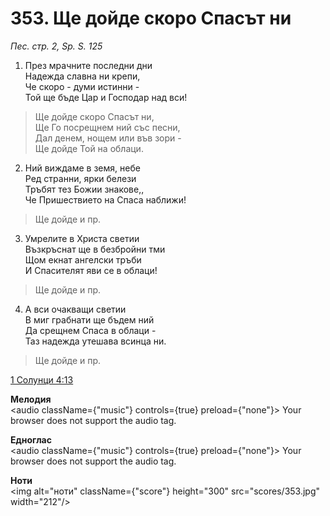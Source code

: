 # 353. Ще дойде скоро Спасът ни

_Пес. стр. 2, Sp. S. 125_

1. През мрачните последни дни  
Надежда славна ни крепи,  
Че скоро - думи истинни -  
Той ще бъде Цар и Господар над вси!  

> Ще дойде скоро Спасът ни,  
> Ще Го посрещнем ний със песни,  
> Дал денем, нощем или във зори -  
> Ще дойде Той на облаци.  

2. Ний виждаме в земя, небе  
Ред странни, ярки белези  
Тръбят тез Божии знакове,,  
Че Пришествието на Спаса наближи!  

> Ще дойде и пр.  

3. Умрелите в Христа светии  
Възкръснат ще в безбройни тми  
Щом екнат ангелски тръби  
И Спасителят яви се в облаци!  

> Ще дойде и пр.  

4. А вси очакващи светии  
В миг грабнати ще бъдем ний  
Да срещнем Спаса в облаци -  
Таз надежда утешава всинца ни.  

> Ще дойде и пр.

[1 Солунци 4:13](http://biblia.bg/index.php?k=59&g=4&s=13)

**Мелодия**  
<audio className={"music"} controls={true} preload={"none"}>
    <source src="mp3/353.mp3" type="audio/mpeg"/>
    Your browser does not support the audio tag.
</audio>

**Едноглас**  
<audio className={"music"} controls={true} preload={"none"}>
    <source src="transp/353.mp3" type="audio/mpeg"/>
    Your browser does not support the audio tag.
</audio>

**Ноти**  
<img alt="ноти" className={"score"} height="300" src="scores/353.jpg" width="212"/>
